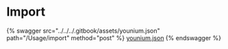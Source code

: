 # Import

{% swagger src="../../../.gitbook/assets/younium.json" path="/Usage/import" method="post" %}
[younium.json](../../../.gitbook/assets/younium.json)
{% endswagger %}
